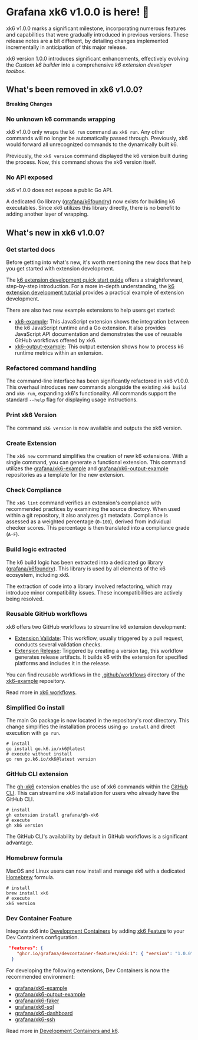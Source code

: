 # Grafana xk6 v1.0.0 is here\! 🎉

xk6 v1.0.0 marks a significant milestone, incorporating numerous features and capabilities that were gradually introduced in previous versions. These release notes are a bit different, by detailing changes implemented incrementally in anticipation of this major release.

xk6 version 1.0.0 introduces significant enhancements, effectively evolving the *Custom k6 builder* into a comprehensive *k6 extension developer toolbox*.

## What's been removed in xk6 v1.0.0?

**Breaking Changes**

### No unknown k6 commands wrapping

xk6 v1.0.0 only wraps the `k6 run` command as `xk6 run`. Any other commands will no longer be automatically passed through. Previously, xk6 would forward all unrecognized commands to the dynamically built k6.

Previously, the `xk6 version` command displayed the k6 version built during the process. Now, this command shows the xk6 version itself.

### No API exposed

xk6 v1.0.0 does not expose a public Go API.

A dedicated Go library ([grafana/k6foundry](https://github.com/grafana/k6foundry)) now exists for building k6 executables. Since xk6 utilizes this library directly, there is no benefit to adding another layer of wrapping.

## What's new in xk6 v1.0.0?

### Get started docs

Before getting into what's new, it's worth mentioning the new docs that help you get started with extension development.

The [k6 extension development quick start guide](https://github.com/grafana/xk6/wiki/k6-extension-development-quick-start-guide) offers a straightforward, step-by-step introduction. For a more in-depth understanding, the [k6 extension development tutorial](https://github.com/grafana/xk6/wiki/k6-extension-development-tutorial) provides a practical example of extension development.

There are also two new example extensions to help users get started:

* [xk6-example](https://github.com/grafana/xk6-example): This JavaScript extension shows the integration between the k6 JavaScript runtime and a Go extension. It also provides JavaScript API documentation and demonstrates the use of reusable GitHub workflows offered by xk6.  
* [xk6-output-example](https://github.com/grafana/xk6-output-example): This output extension shows how to process k6 runtime metrics within an extension.

### Refactored command handling

The command-line interface has been significantly refactored in xk6 v1.0.0. This overhaul introduces new commands alongside the existing `xk6 build` and `xk6 run`, expanding xk6's functionality. All commands support the standard `--help` flag for displaying usage instructions.

### Print xk6 Version

The command `xk6 version` is now available and outputs the xk6 version.

### Create Extension

The `xk6 new` command simplifies the creation of new k6 extensions. With a single command, you can generate a functional extension. This command utilizes the [grafana/xk6-example](https://github.com/grafana/xk6-example) and [grafana/xk6-output-example](https://github.com/grafana/xk6-output-example) repositories as a template for the new extension.

### Check Compliance

The `xk6 lint` command verifies an extension's compliance with recommended practices by examining the source directory. When used within a git repository, it also analyzes git metadata. Compliance is assessed as a weighted percentage (`0-100`), derived from individual checker scores. This percentage is then translated into a compliance grade (`A-F`).

### Build logic extracted

The k6 build logic has been extracted into a dedicated go library ([grafana/k6foundry](https://github.com/grafana/k6foundry)). This library is used by all elements of the k6 ecosystem, including xk6.

The extraction of code into a library involved refactoring, which may introduce minor compatibility issues. These incompatibilities are actively being resolved.

### Reusable GitHub workflows

xk6 offers two GitHub workflows to streamline k6 extension development:

* [Extension Validate](https://github.com/grafana/xk6/blob/master/.github/workflows/extension-validate.yml): This workflow, usually triggered by a pull request, conducts several validation checks.  
* [Extension Release](https://github.com/grafana/xk6/blob/master/.github/workflows/extension-release.yml): Triggered by creating a version tag, this workflow generates release artifacts. It builds k6 with the extension for specified platforms and includes it in the release.

You can find reusable workflows in the [.github/workflows](https://github.com/grafana/xk6-example/tree/main/.github/workflows) directory of the [xk6-example](https://github.com/grafana/xk6-example) repository.

Read more in [xk6 workflows](https://github.com/grafana/xk6/tree/master/docs/workflows).

### Simplified Go install

The main Go package is now located in the repository's root directory. This change simplifies the installation process using `go install` and direct execution with `go run`.

```shell
# install
go install go.k6.io/xk6@latest
# execute without install
go run go.k6.io/xk6@latest version
```

### GitHub CLI extension

The [gh-xk6](https://github.com/grafana/gh-xk6) extension enables the use of xk6 commands within the [GitHub CLI](https://cli.github.com/). This can streamline xk6 installation for users who already have the GitHub CLI.

```shell
# install
gh extension install grafana/gh-xk6
# execute
gh xk6 version
```

The GitHub CLI's availability by default in GitHub workflows is a significant advantage.

### Homebrew formula

MacOS and Linux users can now install and manage xk6 with a dedicated [Homebrew](https://brew.sh/) formula.

```shell
# install
brew install xk6
# execute
xk6 version
```

### Dev Container Feature

Integrate xk6 into [Development Containers](https://containers.dev/) by adding [xk6 Feature](https://github.com/grafana/devcontainer-features) to your Dev Containers configuration.

```json
 "features": {
    "ghcr.io/grafana/devcontainer-features/xk6:1": { "version": "1.0.0" }
  }
```

For developing the following extensions, Dev Containers is now the recommended environment:

* [grafana/xk6-example](https://github.com/grafana/xk6-example)  
* [grafana/xk6-output-example](https://github.com/grafana/xk6-output-example)  
* [grafana/xk6-faker](https://github.com/grafana/xk6-faker)  
* [grafana/xk6-sql](https://github.com/grafana/xk6-sql)  
* [grafana/xk6-dashboard](https://github.com/grafana/xk6-dashboard)  
* [grafana/xk6-ssh](https://github.com/grafana/xk6-ssh)

Read more in [Development Containers and k6](https://github.com/grafana/devcontainer-features/wiki/Development-Containers-and-k6).  
